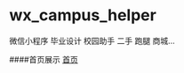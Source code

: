 # wx_campus_helper
微信小程序 毕业设计   校园助手 二手 跑腿 商城...

####首页展示
[首页](https://assist-tool.oss-cn-beijing.aliyuncs.com/campus-helper-backimg.png)
